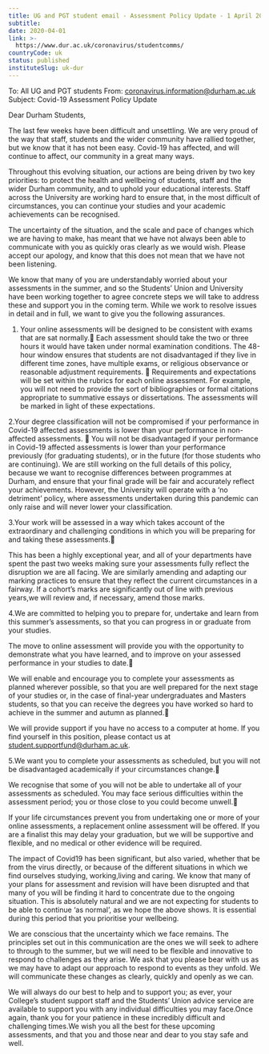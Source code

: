 ```yaml
---
title: UG and PGT student email - Assessment Policy Update - 1 April 2020
subtitle: 
date: 2020-04-01
link: >-
  https://www.dur.ac.uk/coronavirus/studentcomms/
countryCode: uk
status: published
instituteSlug: uk-dur
---
```

To: All UG and PGT students
From: coronavirus.information@durham.ac.uk
Subject: Covid-19 Assessment Policy Update

Dear Durham Students,

The last few weeks have been difficult and unsettling. We are very proud of the way that staff, students and the wider community have rallied together, but we know that it has not been easy. Covid-19 has affected, and will continue to affect, our community in a great many ways.

Throughout this evolving situation, our actions are being driven by two key priorities: to protect the health and wellbeing of students, staff and the wider Durham community, and to uphold your educational interests. Staff across the University are working hard to ensure that, in the most difficult of circumstances, you can continue your studies and your academic achievements can be recognised.

The uncertainty of the situation, and the scale and pace of changes which we are having to make, has meant that we have not always been able to communicate with you as quickly oras clearly as we would wish. Please accept our apology, and know that this does not mean that we have not been listening.

We know that many of you are understandably worried about your assessments in the summer, and so the Students’ Union and University have been working together to agree concrete steps we will take to address these and support you in the coming term. While we work to resolve issues in detail and in full, we want to give you the following assurances.

1. Your online assessments will be designed to be consistent with exams that are sat normally. 
Each assessment should take the two or three hours it would have taken under normal examination conditions. The 48-hour window ensures that students are not disadvantaged if they live in different time zones, have multiple exams, or religious observance or reasonable adjustment requirements.
 
Requirements and expectations will be set within the rubrics for each online assessment. For example, you will not need to provide the sort of bibliographies or formal citations appropriate to summative essays or dissertations. The assessments will be marked in light of these expectations.

2.Your degree classification will not be compromised if your performance in Covid-19 affected assessments is lower than your performance in non-affected assessments.
 
You will not be disadvantaged if your performance in Covid-19 affected assessments is lower than your performance previously (for graduating students), or in the future (for those students who are continuing). We are still working on the full details of this policy, because we want to recognise differences between programmes at Durham, and ensure that your final grade will be fair and accurately reflect your achievements. However, the University will operate with a ‘no detriment’ policy, where assessments undertaken during this pandemic can only raise and will never lower your classification. 

3.Your work will be assessed in a way which takes account of the extraordinary and challenging conditions in which you will be preparing for and taking these assessments. 

This has been a highly exceptional year, and all of your departments have spent the past two weeks making sure your assessments fully reflect the disruption we are all facing. We are similarly amending and adapting our marking practices to ensure that they reflect the current circumstances in a fairway. If a cohort’s marks are significantly out of line with previous years,we will review and, if necessary, amend those marks.

4.We are committed to helping you to prepare for, undertake and learn from this summer’s assessments, so that you can progress in or graduate from your studies.

The move to online assessment will provide you with the opportunity to demonstrate what you have learned, and to improve on your assessed performance in your studies to date. 

We will enable and encourage you to complete your assessments as planned wherever possible, so that you are well prepared for the next stage of your studies or, in the case of final-year undergraduates and Masters students, so that you can receive the degrees you have worked so hard to achieve in the summer and autumn as planned. 

We will provide support if you have no access to a computer at home. If you find yourself in this position, please contact us at student.supportfund@durham.ac.uk.

5.We want you to complete your assessments as scheduled, but you will not be disadvantaged academically if your circumstances change. 

We recognise that some of you will not be able to undertake all of your assessments as scheduled. You may face serious difficulties within the assessment period; you or those close to you could become unwell. 

If your life circumstances prevent you from undertaking one or more of your online assessments, a replacement online assessment will be offered. If you are a finalist this may delay your graduation, but we will be supportive and flexible, and no medical or other evidence will be required.

The impact of Covid19 has been significant, but also varied, whether that be from the virus directly, or because of the different situations in which we find ourselves studying, working,living and caring. We know that many of your plans for assessment and revision will have been disrupted and that many of you will be finding it hard to concentrate due to the ongoing situation. This is absolutely natural and we are not expecting for students to be able to continue ‘as normal’, as we hope the above shows. It is essential during this period that you prioritise your wellbeing.

We are conscious that the uncertainty which we face remains. The principles set out in this communication are the ones we will seek to adhere to through to the summer, but we will need to be flexible and innovative to respond to challenges as they arise. We ask that you please bear with us as we may have to adapt our approach to respond to events as they unfold. We will communicate these changes as clearly, quickly and openly as we can.

We will always do our best to help and to support you; as ever, your College’s student support staff and the Students’ Union advice service are available to support you with any individual difficulties you may face.Once again, thank you for your patience in these incredibly difficult and challenging times.We wish you all the best for these upcoming assessments, and that you and those near and dear to you stay safe and well.